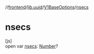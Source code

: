 //[frontend](../../../index.md)/[lib.uuid](../index.md)/[V1BaseOptions](index.md)/[nsecs](nsecs.md)

# nsecs

[js]\
open var [nsecs](nsecs.md): [Number](https://kotlinlang.org/api/latest/jvm/stdlib/kotlin/-number/index.html)?
